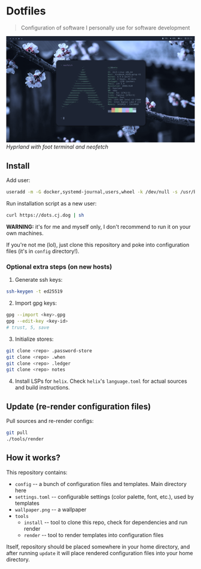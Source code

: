 # Dotfiles

> Configuration of software I personally use for software development

![Showcase](./showcase.png)
*Hyprland with foot terminal and neofetch*

## Install

Add user:

```sh
useradd -m -G docker,systemd-journal,users,wheel -k /dev/null -s /usr/bin/zsh cj
```

Run installation script as a new user:

```sh
curl https://dots.cj.dog | sh
```

**WARNING:** it's for me and myself only,
I don't recommend to run it on your own machines.

If you're not me (lol), just clone this repository and
poke into configuration files (it's in `config` directory!).

### Optional extra steps (on new hosts)

1. Generate ssh keys:

```sh
ssh-keygen -t ed25519
```

2. Import gpg keys:

```sh
gpg --import <key>.gpg
gpg --edit-key <key-id>
# trust, 5, save
```

3. Initialize stores:

```sh
git clone <repo> .password-store
git clone <repo> .when
git clone <repo> .ledger
git clone <repo> notes
```

4. Install LSPs for `helix`.
   Check `helix`'s `language.toml` for actual sources
   and build instructions.

## Update (re-render configuration files)

Pull sources and re-render configs:

```sh
git pull
./tools/render
```

## How it works?

This repository contains:

- `config` -- a bunch of configuration files and templates. Main directory here
- `settings.toml` -- configurable settings (color palette, font, etc.), used by templates
- `wallpaper.png` -- a wallpaper
- `tools`
   - `install` -- tool to clone this repo, check for dependencies and run render
   - `render` -- tool to render templates into configuration files

Itself, repository should be placed somewhere in your home directory,
and after running `update` it will place rendered configuration files
into your home directory.
